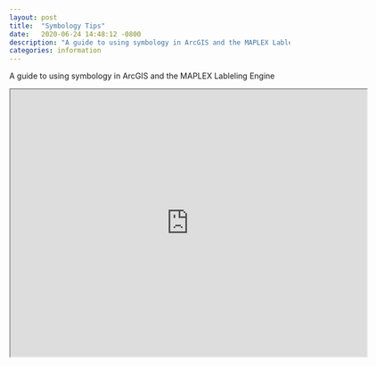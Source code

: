 ```yaml
---
layout: post
title:  "Symbology Tips"
date:   2020-06-24 14:48:12 -0800
description: "A guide to using symbology in ArcGIS and the MAPLEX Lableling Engine"
categories: information
---
```

A guide to using symbology in ArcGIS and the MAPLEX Lableling Engine
<iframe src="https://drive.google.com/file/d/1kgwvpnSgo04cMvqjSJIOSnpmqN1h9n1h/preview" width="640" height="480"></iframe>